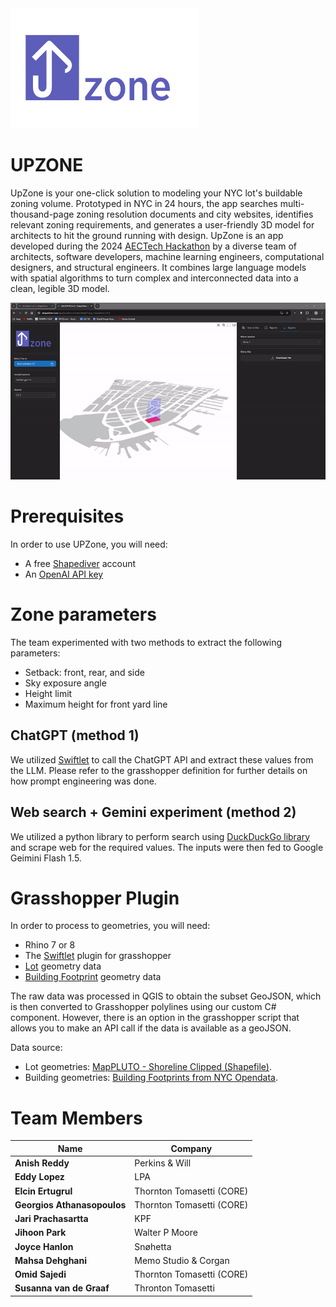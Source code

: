 <img src="https://github.com/ssajedi/upzone/blob/main/assets/logo.png" width="300">


# UPZONE
UpZone is your one-click solution to modeling your NYC lot's buildable zoning volume. Prototyped in NYC in 24 hours, the app searches multi-thousand-page zoning resolution documents and city websites, identifies relevant zoning requirements, and generates a user-friendly 3D model for architects to hit the ground running with design. UpZone is an app developed during the 2024 [AECTech Hackathon](https://www.aectech.us/nyc-conference) by a diverse team of architects, software developers, machine learning engineers, computational designers, and structural engineers. It combines large language models with spatial algorithms to turn complex and interconnected data into a clean, legible 3D model.

![Alt Text](assets/gdemo.gif)

# Prerequisites
In order to use UPZone, you will need:
* A free [Shapediver](https://www.shapediver.com/) account
* An [OpenAI API key](https://platform.openai.com/)


# Zone parameters 
The team experimented with two methods to extract the following parameters:
* Setback: front, rear, and side
* Sky exposure angle
* Height limit
* Maximum height for front yard line

## ChatGPT (method 1)
We utilized [Swiftlet](https://www.food4rhino.com/en/app/swiftlet) to call the ChatGPT API and extract these values from the LLM. Please refer to the grasshopper definition for further details on how prompt engineering was done. 

## Web search + Gemini experiment (method 2)
We utilized a python library to perform search using [DuckDuckGo library](https://pypi.org/project/duckduckgo-search/) and scrape web for the required values. The inputs were then fed to Google Geimini Flash 1.5. 

  
# Grasshopper Plugin
In order to process to geometries, you will need:
* Rhino 7 or 8
* The [Swiftlet](https://www.food4rhino.com/en/app/swiftlet) plugin for grasshopper
* [Lot](https://github.com/ssajedi/upzone/blob/main/geojson/lotGeometries.geojson) geometry data
* [Building Footprint](https://github.com/ssajedi/upzone/blob/main/geojson/lotGeometries.geojson) geometry data

The raw data was processed in QGIS to obtain the subset GeoJSON, which is then converted to Grasshopper polylines using our custom C# component. However, there is an option in the grasshopper script that allows you to make an API call if the data is available as a geoJSON.

Data source:
* Lot geometries: [MapPLUTO - Shoreline Clipped (Shapefile)](https://www.nyc.gov/site/planning/data-maps/open-data/dwn-pluto-mappluto.page). 
* Building geometries: [Building Footprints from NYC Opendata](https://data.cityofnewyork.us/Housing-Development/Building-Footprints/nqwf-w8eh). 

# Team Members

| Name                                   | Company                        |
|----------------------------------------|--------------------------------|
| **Anish Reddy**                        | Perkins & Will                 | 
| **Eddy Lopez**                         | LPA                            |
| **Elcin Ertugrul**                     | Thornton Tomasetti (CORE)      |
| **Georgios Athanasopoulos**            | Thornton Tomasetti (CORE)      |
| **Jari Prachasartta**                  | KPF                            |
| **Jihoon Park**                        | Walter P Moore                 |
| **Joyce Hanlon**                       | Snøhetta                       |
| **Mahsa Dehghani**                     | Memo Studio & Corgan           |
| **Omid Sajedi**                        | Thornton Tomasetti (CORE)      |
| **Susanna van de Graaf**               | Thronton Tomasetti             |
